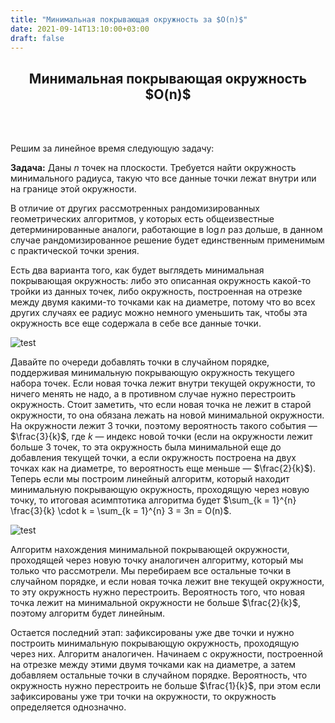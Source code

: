 ```yaml
---
title: "Минимальная покрывающая окружность за $O(n)$"
date: 2021-09-14T13:10:00+03:00
draft: false
---
```


<center> <h2>Минимальная покрывающая окружность $O(n)$</h2> </center>
<br/>
<br/>

Решим за линейное время следующую задачу:

**Задача:**
Даны $n$ точек на плоскости. Требуется найти окружность минимального радиуса, такую что все данные точки лежат внутри или на границе этой окружности.


В отличие от других рассмотренных рандомизированных геометрических алгоритмов, у которых есть общеизвестные детерминированные аналоги, работающие в $\log n$ раз дольше, в данном случае рандомизированное решение будет единственным применимым с практической точки зрения.

Есть два варианта того, как будет выглядеть минимальная покрывающая окружность: либо это описанная окружность какой-то тройки из данных точек, либо окружность, построенная на отрезке между двумя какими-то точками как на диаметре, потому что во всех других случаях ее радиус можно немного уменьшить так, чтобы эта окружность все еще содержала в себе все данные точки.

<!---
<script type="text/tikz">
\definecolor{ududff}{rgb}{0.30196078431372547,0.30196078431372547,1.}

\begin{tikzpicture}[line cap=round,line join=round,x=1.0cm,y=1.0cm]
%\clip(1.9532993692172027,-5.315606491485562) rectangle (22.418083000629153,7.063910164237411);
\draw [line width=2.pt] (6.945547737616033,-1.3701101896033616) circle (2.15982720768932cm);
\draw [line width=2.pt] (12.353435313049506,-1.4407171317673966) circle (2.261063915530779cm);
\begin{scriptsize}
\draw [fill=ududff] (5.291407518931119,0.018656782931653123) circle (2.5pt);
\draw [fill=ududff] (9.01532716333559,-0.7529662064494537) circle (2.5pt);
\draw [fill=ududff] (5.9,-3.26) circle (2.5pt);
\draw [fill=ududff] (10.474701078034638,-0.18263617081993994) circle (2.5pt);
\draw [fill=ududff] (14.232169548064373,-2.6987980927148527) circle (2.0pt);
\end{scriptsize}
\end{tikzpicture}
</script>
--->
![test](/images/min_circle_examples.svg)

Давайте по очереди добавлять точки в случайном порядке, поддерживая минимальную покрывающую окружность текущего набора точек. Если новая точка лежит внутри текущей окружности, то ничего менять не надо, а в противном случае нужно перестроить окружность. Стоит заметить, что если новая точка не лежит в старой окружности, то она обязана лежать на новой минимальной окружности. На окружности лежит $3$ точки, поэтому вероятность такого события — $\frac{3}{k}$, где $k$ — индекс новой точки (если на окружности лежит больше $3$ точек, то эта окружность была минимальной еще до добавления текущей точки, а если окружность построена на двух точках как на диаметре, то вероятность еще меньше — $\frac{2}{k}$). Теперь если мы построим линейный алгоритм, который находит минимальную покрывающую окружность, проходящую через новую точку, то итоговая асимптотика алгоритма будет $\sum_{k = 1}^{n} \frac{3}{k} \cdot k = \sum_{k = 1}^{n} 3 = 3n = O(n)$.

<!---
<script type="text/tikz">
\begin{tikzpicture}[line cap=round,line join=round,x=1.0cm,y=1.0cm]
%\clip(0.5970946385918617,-5.021501998660121) rectangle (14.329747363302438,3.2856272725172593);
\draw [line width=2.pt] (7.309601593625497,-1.3147011952191234) circle (3.194715623859915cm);
\begin{scriptsize}
\draw [fill=ududff] (7.3,1.88) circle (2.5pt);
\draw [fill=ududff] (4.24,-2.2) circle (2.5pt);
\draw [fill=ududff] (10.26,-2.54) circle (2.5pt);
\draw [fill=ududff] (7.58,0.24) circle (2.5pt);
\draw [fill=ududff] (6.08,-0.84) circle (2.5pt);
\draw [fill=ududff] (8.52,-3.54) circle (2.5pt);
\draw [fill=ududff] (8.92,-0.76) circle (2.5pt);
\draw [fill=ududff] (6.4,-2.92) circle (2.5pt);
\draw [fill=red] (4.08,0.79) circle (2.5pt);
\end{scriptsize}
\end{tikzpicture}
</script>
--->
![test](/images/min_circle_rebuild.svg)

Алгоритм нахождения минимальной покрывающей окружности, проходящей через новую точку аналогичен алгоритму, который мы только что рассмотрели. Мы перебираем все остальные точки в случайном порядке, и если новая точка лежит вне текущей окружности, то эту окружность нужно перестроить. Вероятность того, что новая точка лежит на минимальной окружности не больше $\frac{2}{k}$, поэтому алгоритм будет линейным.

Остается последний этап: зафиксированы уже две точки и нужно построить минимальную покрывающую окружность, проходящую через них. Алгоритм аналогичен. Начинаем с окружности, построенной на отрезке между этими двумя точками как на диаметре, а затем добавляем остальные точки в случайном порядке. Вероятность, что окружность нужно перестроить не больше $\frac{1}{k}$, при этом если зафиксированы уже три точки на окружности, то окружность определяется однозначно.


